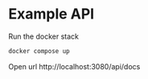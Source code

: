 # Example API

Run the docker stack
```bash
docker compose up
```

Open url http://localhost:3080/api/docs
